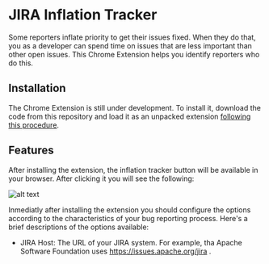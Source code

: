 # JIRA Inflation Tracker
Some reporters inflate priority to get their issues fixed. When they do that, you as a developer can spend time on issues that are less important than other open issues. This Chrome Extension helps you identify reporters who do this.

## Installation
The Chrome Extension is still under development. To install it, download the code from this repository and load it as an unpacked extension [following this procedure](https://developer.chrome.com/extensions/getstarted#unpacked). 

## Features
After installing the extension, the inflation tracker button will be available in your browser. After clicking it you will see the following:

![alt text](https://github.com/cptanalatriste/inflation-tracker-extension/blob/master/img/screenshots/start.PNG?raw=true "Extension start")

Inmediatly after installing the extension you should configure the options according to the characteristics of your bug reporting process. Here's a brief descriptions of the options available:

* JIRA Host: The URL of your JIRA system. For example, tha Apache Software Foundation uses https://issues.apache.org/jira .




